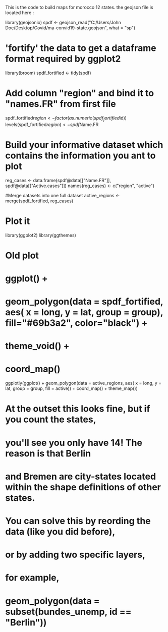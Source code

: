 This is the code to build maps for morocco 12 states.
the geojson file is located here : 


library(geojsonio)
spdf <- geojson_read("C:/Users/John Doe/Desktop/Covid/ma-convid19-state.geojson",  what = "sp")


# 'fortify' the data to get a dataframe format required by ggplot2
library(broom)
spdf_fortified <- tidy(spdf)

# Add column "region" and bind it to "names.FR" from first file
spdf_fortified$region <- factor(as.numeric(spdf_fortified$id))
levels(spdf_fortified$region) <- spdf$Name.FR

# Build your informative dataset which contains the information you ant to plot
reg_cases <- data.frame(spdf@data[["Name.FR"]], spdf@data[["Active.cases"]])
names(reg_cases) <- c("region", "active")


#Merge datasets into one full dataset
active_regions <- merge(spdf_fortified, reg_cases)
# Plot it
library(ggplot2)
library(ggthemes)

# Old plot
# ggplot() +
#   geom_polygon(data = spdf_fortified, aes( x = long, y = lat, group = group), fill="#69b3a2", color="black") +
#   theme_void() +
#   coord_map()

ggplotly(ggplot() +
  geom_polygon(data = active_regions, aes( x = long, y = lat, group = group, fill = active)) +
  coord_map() +
  theme_map())

# At the outset this looks fine, but if you count the states, 
# you'll see you only have 14! The reason is that Berlin 
# and Bremen are city-states located within the shape definitions of other states. 
# You can solve this by reording the data (like you did before), 
# or by adding two specific layers, 
# for example, 
# 
# geom_polygon(data = subset(bundes_unemp, id == "Berlin")) 
